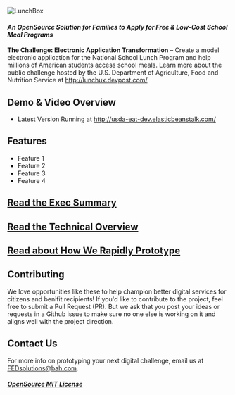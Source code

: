 ![LunchBox](http://usda-eat-dev.elasticbeanstalk.com/assets/img/header/logo.png)

#### _An OpenSource Solution for Families to Apply for Free & Low-Cost School Meal Programs_

__The Challenge: Electronic Application Transformation__ – Create a model electronic application for the National School Lunch Program and help millions of American students access school meals. Learn more about the public challenge hosted by the U.S. Department of Agriculture, Food and Nutrition Service at http://lunchux.devpost.com/

## Demo & Video Overview
- Latest Version Running at http://usda-eat-dev.elasticbeanstalk.com/

## Features
* Feature 1
* Feature 2
* Feature 3
* Feature 4


## [Read the Exec Summary](documentation/README.md)

## [Read the Technical Overview](documentation/technical-guide.md)

## [Read about How We Rapidly Prototype](documentation/our-story.md)



## Contributing
We love opportunities like these to help champion better digital services for citizens and benifit recipients! If you'd like to contribute to the project, feel free to submit a Pull Request (PR). But we ask that you post your ideas or requests in a Github issue to make sure no one else is working on it and aligns well with the project direction.


## Contact Us
For more info on prototyping your next digital challenge, email us at [FEDsolutions@bah.com](mailto:FEDsolutions@bah.com).


##### [OpenSource MIT License](rapid-usda-eat-ux/LICENSE)
